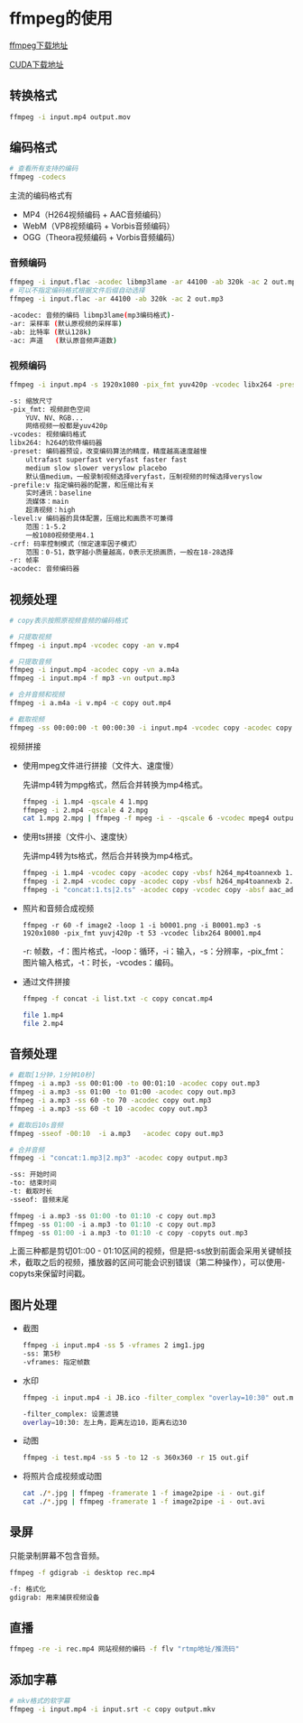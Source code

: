 # ffmpeg的使用

[ffmpeg下载地址](http://ffmpeg.org/download.html)

[CUDA下载地址](https://developer.nvidia.com/cuda-downloads)



## 转换格式

```bash
ffmpeg -i input.mp4 output.mov
```



## 编码格式

```bash
# 查看所有支持的编码
ffmpeg -codecs
```

主流的编码格式有

- MP4（H264视频编码 + AAC音频编码）
- WebM（VP8视频编码 + Vorbis音频编码）
- OGG（Theora视频编码 + Vorbis音频编码）



### 音频编码

```bash
ffmpeg -i input.flac -acodec libmp3lame -ar 44100 -ab 320k -ac 2 out.mp3
# 可以不指定编码格式根据文件后缀自动选择
ffmpeg -i input.flac -ar 44100 -ab 320k -ac 2 out.mp3

-acodec: 音频的编码 libmp3lame(mp3编码格式)-
-ar: 采样率 (默认原视频的采样率)
-ab: 比特率 (默认128k)
-ac: 声道   (默认原音频声道数)
```





### 视频编码

```bash
ffmpeg -i input.mp4 -s 1920x1080 -pix_fmt yuv420p -vcodec libx264 -preset medium -profile:v high -level:v 4.1 -crf 23 -acodec aac -ar 44100 -ac 2 -ab 128k output.mp4

-s: 缩放尺寸
-pix_fmt: 视频颜色空间
	YUV、NV、RGB...
	网络视频一般都是yuv420p
-vcodes: 视频编码格式
libx264: h264的软件编码器
-preset: 编码器预设，改变编码算法的精度，精度越高速度越慢
	ultrafast superfast veryfast faster fast
	medium slow slower veryslow placebo
	默认值medium，一般录制视频选择veryfast，压制视频的时候选择veryslow
-prefile:v 指定编码器的配置，和压缩比有关
	实时通讯：baseline
	流媒体：main
	超清视频：high
-level:v 编码器的具体配置，压缩比和画质不可兼得
	范围：1-5.2
	一般1080视频使用4.1
-crf: 码率控制模式（恒定速率因子模式）
	范围：0-51，数字越小质量越高，0表示无损画质，一般在18-28选择
-r: 帧率
-acodec: 音频编码器
```





## 视频处理

```bash
# copy表示按照原视频音频的编码格式

# 只提取视频
ffmpeg -i input.mp4 -vcodec copy -an v.mp4

# 只提取音频
ffmpeg -i input.mp4 -acodec copy -vn a.m4a
ffmpeg -i input.mp4 -f mp3 -vn output.mp3

# 合并音频和视频
ffmpeg -i a.m4a -i v.mp4 -c copy out.mp4

# 截取视频
ffmpeg -ss 00:00:00 -t 00:00:30 -i input.mp4 -vcodec copy -acodec copy output.mp4
```

视频拼接

- 使用mpeg文件进行拼接（文件大、速度慢）

  先讲mp4转为mpg格式，然后合并转换为mp4格式。

  ```bash
  ffmpeg -i 1.mp4 -qscale 4 1.mpg
  ffmpeg -i 2.mp4 -qscale 4 2.mpg
  cat 1.mpg 2.mpg | ffmpeg -f mpeg -i - -qscale 6 -vcodec mpeg4 output.mp4
  ```

- 使用ts拼接（文件小、速度快）

  先讲mp4转为ts格式，然后合并转换为mp4格式。

  ```bash
  ffmpeg -i 1.mp4 -vcodec copy -acodec copy -vbsf h264_mp4toannexb 1.ts
  ffmpeg -i 2.mp4 -vcodec copy -acodec copy -vbsf h264_mp4toannexb 2.ts
  ffmpeg -i "concat:1.ts|2.ts" -acodec copy -vcodec copy -absf aac_adtstoasc output.mp4
  
  ```

- 照片和音频合成视频

  ```
  ffmpeg -r 60 -f image2 -loop 1 -i b0001.png -i B0001.mp3 -s 1920x1080 -pix_fmt yuvj420p -t 53 -vcodec libx264 B0001.mp4
  ```

  -r: 帧数，-f：图片格式，-loop：循环，-i：输入，-s：分辨率，-pix_fmt：图片输入格式，-t：时长，-vcodes：编码。

- 通过文件拼接

  ```bash
  ffmpeg -f concat -i list.txt -c copy concat.mp4
  
  file 1.mp4
  file 2.mp4
  ```

  



## 音频处理

```bash
# 截取[1分钟，1分钟10秒]
ffmpeg -i a.mp3 -ss 00:01:00 -to 00:01:10 -acodec copy out.mp3
ffmpeg -i a.mp3 -ss 01:00 -to 01:00 -acodec copy out.mp3
ffmpeg -i a.mp3 -ss 60 -to 70 -acodec copy out.mp3
ffmpeg -i a.mp3 -ss 60 -t 10 -acodec copy out.mp3

# 截取后10s音频
ffmpeg -sseof -00:10  -i a.mp3   -acodec copy out.mp3

# 合并音频
ffmpeg -i "concat:1.mp3|2.mp3" -acodec copy output.mp3

-ss: 开始时间
-to: 结束时间
-t: 截取时长
-sseof: 音频末尾
```

```cpp
ffmpeg -i a.mp3 -ss 01:00 -to 01:10 -c copy out.mp3
ffmpeg -ss 01:00 -i a.mp3 -to 01:10 -c copy out.mp3
ffmpeg -ss 01:00 -i a.mp3 -to 01:10 -c copy -copyts out.mp3
```

上面三种都是剪切01::00 - 01:10区间的视频，但是把-ss放到前面会采用关键帧技术，截取之后的视频，播放器的区间可能会识别错误（第二种操作），可以使用-copyts来保留时间戳。





## 图片处理

- 截图

  ```bash
  ffmpeg -i input.mp4 -ss 5 -vframes 2 img1.jpg   
  -ss: 第5秒
  -vframes: 指定帧数
  ```

- 水印

  ```bash
  ffmpeg -i input.mp4 -i JB.ico -filter_complex "overlay=10:30" out.mp4
  
  -filter_complex: 设置滤镜
  overlay=10:30: 左上角，距离左边10，距离右边30
  ```

- 动图

  ```bash
  ffmpeg -i test.mp4 -ss 5 -to 12 -s 360x360 -r 15 out.gif
  ```

- 将照片合成视频或动图

  ```bash
  cat ./*.jpg | ffmpeg -framerate 1 -f image2pipe -i - out.gif
  cat ./*.jpg | ffmpeg -framerate 1 -f image2pipe -i - out.avi
  ```

  





## 录屏

只能录制屏幕不包含音频。

```bash
ffmpeg -f gdigrab -i desktop rec.mp4

-f: 格式化
gdigrab: 用来捕获视频设备
```



## 直播

```bash
ffmpeg -re -i rec.mp4 网站视频的编码 -f flv "rtmp地址/推流码"
```



## 添加字幕

```bash
# mkv格式的软字幕 
ffmpeg -i input.mp4 -i input.srt -c copy output.mkv
```